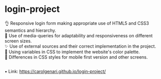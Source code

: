 # login-project
👌 Responsive login form making appropriate use of HTML5 and CSS3 semantics and hierarchy.<br>
🙂 Use of media-queries for adaptability and responsiveness on different screen sizes.<br>
✨ Use of external sources and their correct implementation in the project.<br>
🔭 Using variables in CSS to implement the website's color palette.<br>
📱 Differences in CSS styles for mobile first version and other screens.
##
• Link:  https://carolgenari.github.io/login-project/


